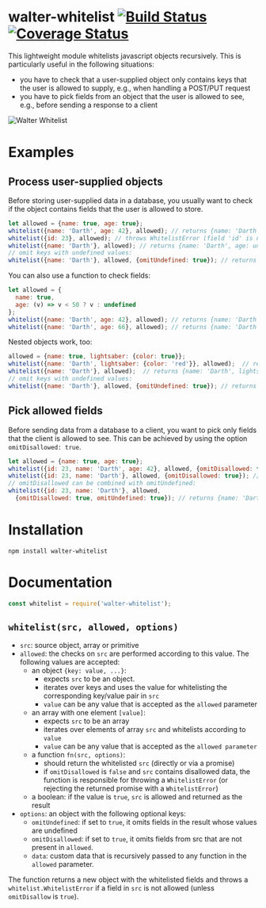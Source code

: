 # walter-whitelist [![Build Status](https://travis-ci.org/paperhive/walter-whitelist.svg?branch=master)](https://travis-ci.org/paperhive/walter-whitelist) [![Coverage Status](https://coveralls.io/repos/paperhive/walter-whitelist/badge.svg?branch=master&service=github)](https://coveralls.io/github/paperhive/walter-whitelist?branch=master)

This lightweight module whitelists javascript objects recursively. This is particularly useful in the following situations:

 * you have to check that a user-supplied object only contains keys that the user is allowed to supply, e.g., when handling a POST/PUT request
 * you have to pick fields from an object that the user is allowed to see, e.g., before sending a response to a client

![Walter Whitelist](https://paperhive.github.io/walter-whitelist/logo.svg)

# Examples

## Process user-supplied objects
Before storing user-supplied data in a database, you usually want to check if the object contains fields that the user is allowed to store.

```javascript
let allowed = {name: true, age: true};
whitelist({name: 'Darth', age: 42}, allowed); // returns {name: 'Darth', age: 42}
whitelist({id: 23}, allowed); // throws WhitelistError (field 'id' is not allowed)
whitelist({name: 'Darth'}, allowed); // returns {name: 'Darth', age: undefined}
// omit keys with undefined values:
whitelist({name: 'Darth'}, allowed, {omitUndefined: true}); // returns {name: 'Darth'}
```

You can also use a function to check fields:
```javascript
let allowed = {
  name: true,
  age: (v) => v < 50 ? v : undefined
};
whitelist({name: 'Darth', age: 42}, allowed); // returns {name: 'Darth', age: 42}
whitelist({name: 'Darth', age: 66}, allowed); // returns {name: 'Darth', age: undefined}
```

Nested objects work, too:
```javascript
allowed = {name: true, lightsaber: {color: true}};
whitelist({name: 'Darth', lightsaber: {color: 'red'}}, allowed);  // returns {name: 'Darth', lightsaber: {color: 'red'}}
whitelist({name: 'Darth'}, allowed);  // returns {name: 'Darth', lightsaber: {color: undefined}}
// omit keys with undefined values:
whitelist({name: 'Darth'}, allowed, {omitUndefined: true}); // returns {name: 'Darth', lightsaber: {}}
```

## Pick allowed fields
Before sending data from a database to a client, you want to pick only fields that the client is allowed to see. This can be achieved by using the option `omitDisallowed: true`.

```javascript
let allowed = {name: true, age: true};
whitelist({id: 23, name: 'Darth', age: 42}, allowed, {omitDisallowed: true}); // returns {name: 'Darth', age: 42}
whitelist({id: 23, name: 'Darth'}, allowed, {omitDisallowed: true}); // returns {name: 'Darth', age: undefined}
// omitDisallowed can be combined with omitUndefined:
whitelist({id: 23, name: 'Darth'}, allowed,
  {omitDisallowed: true, omitUndefined: true}); // returns {name: 'Darth'}
```

# Installation
```
npm install walter-whitelist
```

# Documentation
```javascript
const whitelist = require('walter-whitelist');
```

## `whitelist(src, allowed, options)`
 * `src`: source object, array or primitive
 * `allowed`: the checks on `src` are performed according to this value. The following values are accepted:
    * an object `{key: value, ...}`:
       * expects `src` to be an object.
       * iterates over keys and uses the value for whitelisting the corresponding key/value pair in `src`
       * `value` can be any value that is accepted as the `allowed` parameter
    * an array with one element `[value]`:
       * expects `src` to be an array
       * iterates over elements of array `src` and whitelists according to `value`
       * `value` can be any value that is accepted as the `allowed parameter`
    * a function `fn(src, options)`:
       * should return the whitelisted `src` (directly or via a promise)
       * if `omitDisallowed` is `false` and `src` contains disallowed data, the function is responsible for throwing a `WhitelistError` (or rejecting the returned promise with a `WhitelistError`)
    * a boolean: if the value is `true`, `src` is allowed and returned as the result
 * `options`: an object with the following optional keys:
    * `omitUndefined`: if set to `true`, it omits fields in the result whose values are undefined
    * `omitDisallowed`: if set to `true`, it omits fields from src that are not present in `allowed`.
    * `data`: custom data that is recursively passed to any function in the `allowed` parameter.

The function returns a new object with the whitelisted fields and throws a `whitelist.WhitelistError` if a field in `src` is not allowed (unless `omitDisallow` is `true`).
